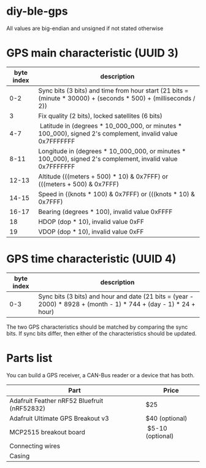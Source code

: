 # diy-ble-gps


All values are big-endian and unsigned if not stated otherwise

# GPS main characteristic (UUID 3)

byte index  | description
------ | -----------------------------------------------------------------------------------------------------------------
0-2 | Sync bits (3 bits) and time from hour start (21 bits = (minute * 30000) + (seconds * 500) + (milliseconds / 2))
3 | Fix quality (2 bits), locked satellites (6 bits)
4-7 | Latitude in (degrees * 10_000_000, or minutes * 100_000), signed 2's complement, invalid value 0x7FFFFFFF
8-11 | Longitude in (degrees * 10_000_000, or minutes * 100_000), signed 2's complement, invalid value 0x7FFFFFFF
12-13 | Altitude (((meters + 500) * 10) & 0x7FFF) or (((meters + 500) & 0x7FFF) | 0x8000), invalid value 0xFFFF
14-15 | Speed in ((knots * 100) & 0x7FFF) or (((knots * 10) & 0x7FFF) | 0x8000), invalid value 0xFFFF
16-17 | Bearing (degrees * 100), invalid value 0xFFFF
18 | HDOP (dop * 10), invalid value 0xFF
19 | VDOP (dop * 10), invalid value 0xFF

# GPS time characteristic (UUID 4)

 byte index | description
 ----------- | ----------------------------------
 0-3 | Sync bits (3 bits) and hour and date (21 bits = (year - 2000) * 8928 + (month - 1) * 744 + (day - 1) * 24 + hour)

The two GPS characteristics should be matched by comparing the sync bits. If sync bits differ, then either of the characteristics should be updated.

# Parts list

You can build a GPS receiver, a CAN-Bus reader or a device that has both.

Part | Price
----- | --------
Adafruit Feather nRF52 Bluefruit (nRF52832) | $25
Adafruit Ultimate GPS Breakout v3 | $40 (optional)
MCP2515 breakout board | $5-10 (optional)
Connecting wires |
Casing |
